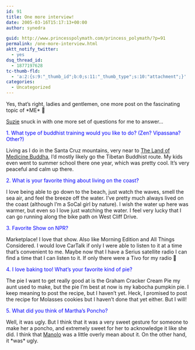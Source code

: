 ```yaml
---
id: 91
title: One more interview!
date: 2005-03-16T15:17:13+00:00
author: synedra

guid: http://www.princesspolymath.com/princess_polymath/?p=91
permalink: /one-more-interview.html
aktt_notify_twitter:
  - yes
dsq_thread_id:
  - 1877197628
tc-thumb-fld:
  - 'a:2:{s:9:"_thumb_id";b:0;s:11:"_thumb_type";s:10:"attachment";}'
categories:
  - Uncategorized
---
```

Yes, that&#8217;s right, ladies and gentlemen, one more post on the fascinating topic of \*ME\* 🙂
  
[Suzie](http://purlygates.blogspot.com/) snuck in with one more set of questions for me to answer&#8230;
  
<font color=blue>1. What type of buddhist training would you like to do? (Zen? Vipassana? Other?)</font>
  
Living as I do in the Santa Cruz mountains, very near to [The Land of Medicine Buddha](http://www.medicinebuddha.org/), I&#8217;d mostly likely go the Tibetan Buddhist route. My kids even went to summer school there one year, which was pretty cool. It&#8217;s very peaceful and calm up there.
  
<font color=blue>2. What is your favorite thing about living on the coast? </font>
  
I love being able to go down to the beach, just watch the waves, smell the sea air, and feel the breeze off the water. I&#8217;ve pretty much always lived on the coast (although I&#8217;m a SoCal girl by nature). I wish the water up here was warmer, but even so I love just watching the water. I feel very lucky that I can go running along the bike path on West Cliff Drive.
  
<font color=blue>3. Favorite Show on NPR? </font>
  
Marketplace! I love that show. Also like Morning Edition and All Things Considered. I would love CarTalk if only I were able to listen to it at a time that&#8217;s convenient to me. Maybe now that I have a Serius satellite radio I can find a time that I can listen to it. If only there were a Tivo for my radio 🙂
  
<font color=blue>4. I love baking too! What&#8217;s your favorite kind of pie? </font>
  
The pie I want to get really good at is the Graham Cracker Cream Pie my aunt used to make, but the pie I&#8217;m best at now is my kabocha pumpkin pie. I keep meaning to post the recipe, but I haven&#8217;t yet. Heck, I promised to post the recipe for Molasses cookies but I haven&#8217;t done that yet either. But I will!
  
<font color=blue>5. What did you think of Martha&#8217;s Poncho?</font>
  
Well, it was ugly. But I think that it was a very sweet gesture for someone to make her a poncho, and extremely sweet for her to acknowledge it like she did. I think that [Manolo](http://www.shoeblogs.com) was a little overly mean about it. On the other hand, it \*was\* ugly.